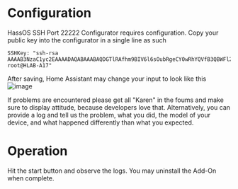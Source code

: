 
# Configuration
HassOS SSH Port 22222 Configurator requires configuration. Copy your public key into the configurator in a single line as such

```
SSHKey: "ssh-rsa AAAAB3NzaC1yc2EAAAADAQABAAABAQDGTlRAfhm9BIV6l6sOubRgeCY0wRhYQVfB3QBWFl2ELpeAnTHwRYY+4pSP1Nu7FuZqAzDyZkssmFkbXHJGqi6EAnAkRLsKhzvDKo5WSXfEQdl2kSN5bgU/e37GfwqG4ChEfY56gwu+tdHtt4eIrzKpmUKqFZWJaGoeI9sHptQR9QNitEsm0krkOcK0VLFLTeau+HOO1A4plcLjBB9Y43SFjth/Ouke+DVGaBO2LYNc8U0S4EiHT6KdRXS4iIwYjXMw6SEsT7eP9IWQObQ4ZgyG0cHO/6ArxJ0fyOcAI29sLzM9466ID0mTaJWHriTRf6Lxhpdd/S30VTG0JMTdo/Fj  root@HLAB-A17"
```
After saving, Home Assistant may change your input to look like this
![image](https://raw.githubusercontent.com/adamoutler/HassOSConfigurator/main/gitResources/configuration.png)

If problems are encountered please get all "Karen" in the foums and make sure to display attitude, because developers love that.  Alternatively, you can provide a log and tell us the problem, what you did, the model of your device, and what happened differently than what you expected.

# Operation
Hit the start button and observe the logs.  You may uninstall the Add-On when complete. 
